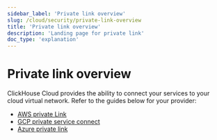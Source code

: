 ```yaml
---
sidebar_label: 'Private link overview'
slug: /cloud/security/private-link-overview
title: 'Private link overview'
description: 'Landing page for private link'
doc_type: 'explanation'
---
```


# Private link overview

ClickHouse Cloud provides the ability to connect your services to your cloud virtual network. Refer to the guides below for your provider:

- [AWS private Link](/cloud/security/aws-privatelink.md)
- [GCP private service connect](/cloud/security/gcp-private-service-connect.md)
- [Azure private link](/cloud/security/azure-privatelink.md)
